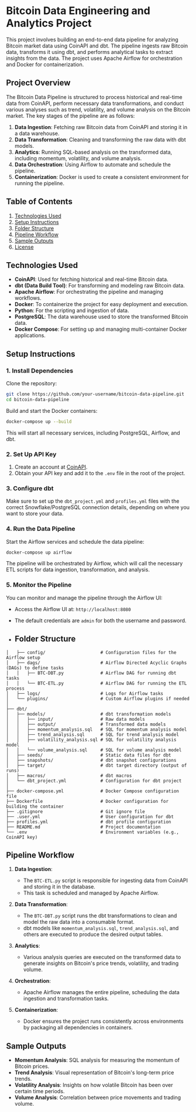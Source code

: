# Bitcoin Data Engineering and Analytics Project

This project involves building an end-to-end data pipeline for analyzing Bitcoin market data using CoinAPI and dbt. The pipeline ingests raw Bitcoin data, transforms it using dbt, and performs analytical tasks to extract insights from the data. The project uses Apache Airflow for orchestration and Docker for containerization.

## Project Overview

The Bitcoin Data Pipeline is structured to process historical and real-time data from CoinAPI, perform necessary data transformations, and conduct various analyses such as trend, volatility, and volume analysis on the Bitcoin market. The key stages of the pipeline are as follows:

1. **Data Ingestion**: Fetching raw Bitcoin data from CoinAPI and storing it in a data warehouse.
2. **Data Transformation**: Cleaning and transforming the raw data with dbt models.
3. **Analytics**: Running SQL-based analysis on the transformed data, including momentum, volatility, and volume analysis.
4. **Data Orchestration**: Using Airflow to automate and schedule the pipeline.
5. **Containerization**: Docker is used to create a consistent environment for running the pipeline.

## Table of Contents

1. [Technologies Used](#technologies-used)
2. [Setup Instructions](#setup-instructions)
3. [Folder Structure](#folder-structure)
4. [Pipeline Workflow](#pipeline-workflow)
5. [Sample Outputs](#sample-outputs)
6. [License](#license)

## Technologies Used

- **CoinAPI**: Used for fetching historical and real-time Bitcoin data.
- **dbt (Data Build Tool)**: For transforming and modeling raw Bitcoin data.
- **Apache Airflow**: For orchestrating the pipeline and managing workflows.
- **Docker**: To containerize the project for easy deployment and execution.
- **Python**: For the scripting and ingestion of data.
- **PostgreSQL**: The data warehouse used to store the transformed Bitcoin data.
- **Docker Compose**: For setting up and managing multi-container Docker applications.

## Setup Instructions

### 1. Install Dependencies

Clone the repository:

```bash
git clone https://github.com/your-username/bitcoin-data-pipeline.git
cd bitcoin-data-pipeline
```

Build and start the Docker containers:

```bash
docker-compose up --build
```

This will start all necessary services, including PostgreSQL, Airflow, and dbt.

### 2. Set Up API Key

1. Create an account at [CoinAPI](https://www.coinapi.io/).
2. Obtain your API key and add it to the `.env` file in the root of the project.

### 3. Configure dbt

Make sure to set up the `dbt_project.yml` and `profiles.yml` files with the correct Snowflake/PostgreSQL connection details, depending on where you want to store your data.

### 4. Run the Data Pipeline

Start the Airflow services and schedule the data pipeline:

```bash
docker-compose up airflow
```

The pipeline will be orchestrated by Airflow, which will call the necessary ETL scripts for data ingestion, transformation, and analysis.

### 5. Monitor the Pipeline

You can monitor and manage the pipeline through the Airflow UI:

- Access the Airflow UI at: `http://localhost:8080`
- The default credentials are `admin` for both the username and password.

- ## Folder Structure
```
│   ├── config/                     # Configuration files for the Airflow setup
│   ├── dags/                       # Airflow Directed Acyclic Graphs (DAGs) to define tasks
│   │   ├── BTC-DBT.py              # Airflow DAG for running dbt tasks
│   │   └── BTC-ETL.py              # Airflow DAG for running the ETL process
│   ├── logs/                       # Logs for Airflow tasks
│   └── plugins/                    # Custom Airflow plugins if needed
│
├── dbt/
│   ├── models/                     # dbt transformation models
│   │   ├── input/                  # Raw data models
│   │   ├── output/                 # Transformed data models
│   │   ├── momentum_analysis.sql   # SQL for momentum analysis model
│   │   ├── trend_analysis.sql      # SQL for trend analysis model
│   │   ├── volatility_analysis.sql # SQL for volatility analysis model
│   │   └── volume_analysis.sql     # SQL for volume analysis model
│   ├── seeds/                      # Static data files for dbt
│   ├── snapshots/                  # dbt snapshot configurations
│   ├── target/                     # dbt target directory (output of runs)
│   ├── macros/                     # dbt macros
│   └── dbt_project.yml             # Configuration for dbt project
│
├── docker-compose.yml              # Docker Compose configuration file
├── Dockerfile                      # Docker configuration for building the container
├── .gitignore                      # Git ignore file
├── .user.yml                       # User configuration for dbt
├── profiles.yml                    # dbt profile configuration
├── README.md                       # Project documentation
└── .env                            # Environment variables (e.g., CoinAPI key)
```

## Pipeline Workflow

1. **Data Ingestion**: 
   - The `BTC-ETL.py` script is responsible for ingesting data from CoinAPI and storing it in the database. 
   - This task is scheduled and managed by Apache Airflow.

2. **Data Transformation**: 
   - The `BTC-DBT.py` script runs the dbt transformations to clean and model the raw data into a consumable format.
   - dbt models like `momentum_analysis.sql`, `trend_analysis.sql`, and others are executed to produce the desired output tables.

3. **Analytics**: 
   - Various analysis queries are executed on the transformed data to generate insights on Bitcoin's price trends, volatility, and trading volume.

4. **Orchestration**: 
   - Apache Airflow manages the entire pipeline, scheduling the data ingestion and transformation tasks.

5. **Containerization**: 
   - Docker ensures the project runs consistently across environments by packaging all dependencies in containers.

## Sample Outputs

- **Momentum Analysis**: SQL analysis for measuring the momentum of Bitcoin prices.
- **Trend Analysis**: Visual representation of Bitcoin's long-term price trends.
- **Volatility Analysis**: Insights on how volatile Bitcoin has been over certain time periods.
- **Volume Analysis**: Correlation between price movements and trading volume.
